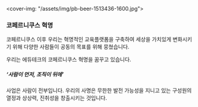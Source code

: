 
<cover-img: "/assets/img/pb-beer-1513436-1600.jpg">
### 코페르니쿠스 혁명

코페르니쿠스 이후 우리는 혁명적인 교육플랫폼을 구축하여 세상을 가치있게 변화시키기 위해 다양한 사람들이 공동의 목표를 위해 뭉쳤습니다.

우리는 에듀테크의 코페르니쿠스 혁명을 꿈꾸고 있습니다.



##### ‘사람이 먼저, 조직이 뒤에’

사업은 사람이 전부입니다. 우리의 사명은 무한한 발전 가능성을 지니고 있는 구성원의 열정과 상상력, 진취성을 창출시키는 것입니다.
